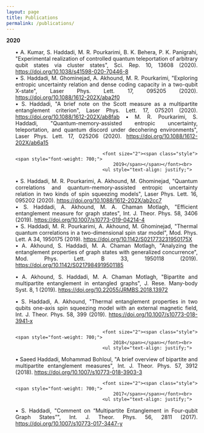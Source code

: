 ```yaml
---
layout: page
title: Publications
permalink: /publications/
---
```


<section id="links">
	<div class="container">
	
<span class="style"><span style="font-weight: 700;">2020</span><br>
                                    <ul style="text-align: justify;">


•	A. Kumar, S. Haddadi, M. R. Pourkarimi, B. K. Behera, P. K. Panigrahi, "Experimental realization of controlled quantum teleportation of arbitrary qubit states via cluster states", Sci. Rep. 10, 13608 (2020). https://doi.org/10.1038/s41598-020-70446-8<br> 
•	S. Haddadi, M. Ghominejad, A. Akhound, M. R. Pourkarimi, "Exploring entropic uncertainty relation and dense coding capacity in a two-qubit X-state", Laser Phys. Lett. 17, 095205 (2020). https://doi.org/10.1088/1612-202X/aba2f0<br> 
•	S. Haddadi, "A brief note on the Scott measure as a multipartite entanglement criterion", Laser Phys. Lett. 17, 075201 (2020). https://doi.org/10.1088/1612-202X/ab8fab
•	M. R. Pourkarimi, S. Haddadi, "Quantum-memory-assisted entropic uncertainty, teleportation, and quantum discord under decohering environments", Laser Phys. Lett. 17, 025206 (2020). https://doi.org/10.1088/1612-202X/ab6a15<br> 

                                    <font size="2"><span class="style"><span style="font-weight: 700;">
                                        2019</span></span></font><br>
                                    <ul style="text-align: justify;">

•	S. Haddadi, M. R. Pourkarimi, A. Akhound, M. Ghominejad, "Quantum correlations and quantum-memory-assisted entropic uncertainty relation in two kinds of spin squeezing models", Laser Phys. Lett. 16, 095202 (2020). https://doi.org/10.1088/1612-202X/ab2cc7<br> 
•	S. Haddadi, A. Akhound, M. A. Chaman Motlagh, "Efficient entanglement measure for graph states", Int. J. Theor. Phys. 58, 3406 (2019). https://doi.org/10.1007/s10773-019-04214-4<br> 
•	S. Haddadi, M. R. Pourkarimi, A. Akhound, M. Ghominejad, "Thermal quantum correlations in a two-dimensional spin star model", Mod. Phys. Lett. A 34, 1950175 (2019). https://doi.org/10.1142/S021773231950175X<br> 
•	A. Akhound, S. Haddadi, M. A. Chaman Motlagh, "Analyzing the entanglement properties of graph states with generalized concurrence", Mod. Phys. Lett. B 33, 1950118 (2019). https://doi.org/10.1142/S0217984919501185<br> 

•	A. Akhound, S. Haddadi, M. A. Chaman Motlagh, "Bipartite and multipartite entanglement in entangled graphs", J. Rese. Many-body Syst. 8, 1 (2019). https://doi.org/10.22055/JRMBS.2018.13972<br> 

•	S. Haddadi, A. Akhound, "Thermal entanglement properties in two qubits one-axis spin squeezing model with an external magnetic field, Int. J. Theor. Phys. 58, 399 (2019). https://doi.org/10.1007/s10773-018-3941-x<br> 

                                    <font size="2"><span class="style"><span style="font-weight: 700;">
                                        2018</span></span></font><br>
                                    <ul style="text-align: justify;">

•	Saeed Haddadi, Mohammad Bohloul, "A brief overview of bipartite and multipartite entanglement measures", Int. J. Theor. Phys. 57, 3912 (2018). https://doi.org/10.1007/s10773-018-3903-3<br> 



                                    <font size="2"><span class="style"><span style="font-weight: 700;">
                                        2017</span></span></font><br>
                                    <ul style="text-align: justify;">

•	S. Haddadi, "Comment on “Multipartite Entanglement in Four-qubit Graph States”", Int. J. Theor. Phys. 56, 2811 (2017). https://doi.org/10.1007/s10773-017-3447-y<br> 









